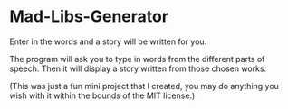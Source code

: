 # Mad-Libs-Generator
Enter in the words and a story will be written for you.

The program will ask you to type in words from the different parts of speech. Then it will display a story written from those chosen works.

(This was just a fun mini project that I created, you may do anything you wish with it within the bounds of the MIT license.)

